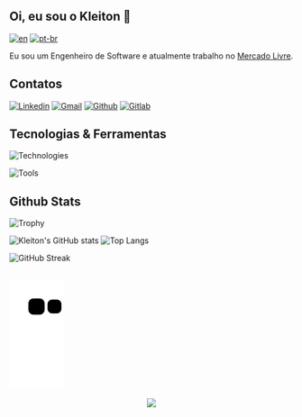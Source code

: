 ## Oi, eu sou o Kleiton 👋

[![en](https://img.shields.io/badge/lang-en-red.svg)](README.md)
[![pt-br](https://img.shields.io/badge/lang-pt--br-green.svg)](README.pt-br.md)

Eu sou um Engenheiro de Software e atualmente trabalho no [Mercado Livre](https://www.mercadolivre.com.br/).

## Contatos

[![Linkedin](https://img.shields.io/badge/LinkedIn-0A66C2.svg?style=for-the-badge&logo=LinkedIn&logoColor=white)](https://www.linkedin.com/in/kleiton-haruo-utida-a4507427/)
[![Gmail](https://img.shields.io/badge/Gmail-EA4335.svg?style=for-the-badge&logo=Gmail&logoColor=white)](mailto:klhutida@gmail.com)
[![Github](https://img.shields.io/badge/GitHub-181717.svg?style=for-the-badge&logo=GitHub&logoColor=white)](https://github.com/kleitonutida)
[![Gitlab](https://img.shields.io/badge/GitLab-FC6D26.svg?style=for-the-badge&logo=GitLab&logoColor=white)](https://gitlab.com/kleitonutida)

## Tecnologias & Ferramentas

![Technologies](https://skillicons.dev/icons?i=css,git,html,java,js,kotlin,kubernetes,mysql,react,spring,ts)

![Tools](https://skillicons.dev/icons?i=docker,gcp,github,gradle,grafana,idea,jenkins,linux,maven,postman,prometheus,rabbitmq,vscode)

## Github Stats

![Trophy](https://github-profile-trophy.vercel.app/?username=kleitonutida&theme=gruvbox&column=7)

![Kleiton's GitHub stats](https://github-readme-stats.vercel.app/api?username=kleitonutida&count_private=true&show_icons=true&theme=gruvbox&locale=pt-br)
![Top Langs](https://github-readme-stats.vercel.app/api/top-langs/?username=kleitonutida&langs_count=8&layout=compact&theme=gruvbox&locale=pt-br)

![GitHub Streak](https://streak-stats.demolab.com/?user=kleitonutida&theme=gruvbox&locale=pt-br)

##

![Snake animation](https://github.com/FragaInDev/FragaInDev/blob/output/github-contribution-grid-snake.svg)

<div align="center">
  <img src="https://komarev.com/ghpvc/?username=kleitonutida&&style=flat-square" align="center" />
</div>
